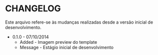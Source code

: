 CHANGELOG
=============

Este arquivo refere-se às mudanças realizadas desde a versão inicial de desenvolvimento.

* 0.1.0 - 07/10/2014
  * Added - Imagem preview do template
  * Message - Estágio inicial de desenvolvimento